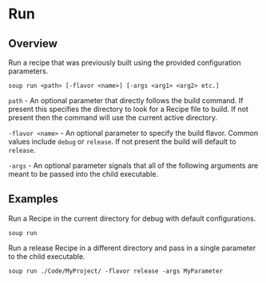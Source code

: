 # Run
## Overview
Run a recipe that was previously built using the provided configuration parameters.
```
soup run <path> [-flavor <name>] [-args <arg1> <arg2> etc.]
```

`path` - An optional parameter that directly follows the build command. If present this specifies the directory to look for a Recipe file to build. If not present then the command will use the current active directory.

`-flavor <name>` - An optional parameter to specify the build flavor. Common values include `debug` or `release`. If not present the build will default to `release`.

`-args` - An optional parameter signals that all of the following arguments are meant to be passed into the child executable.

## Examples
Run a Recipe in the current directory for debug with default configurations.
```
soup run
```

Run a release Recipe in a different directory and pass in a single parameter to the child executable.
```
soup run ./Code/MyProject/ -flavor release -args MyParameter
```
